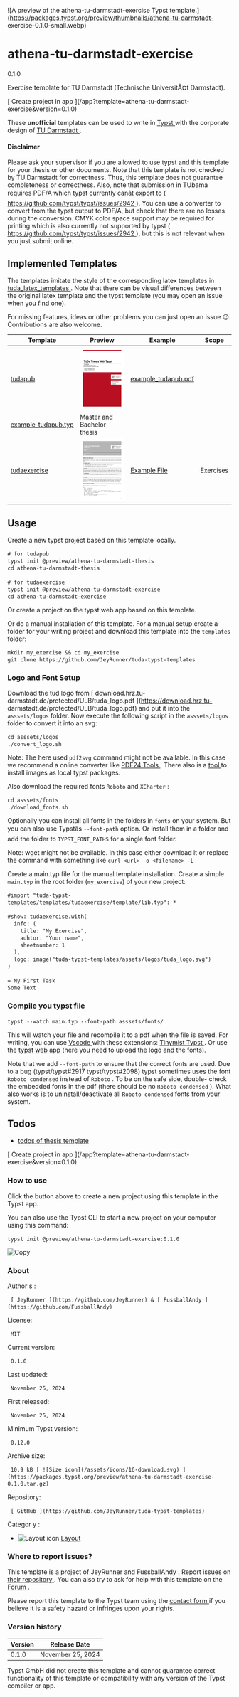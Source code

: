 ![A preview of the athena-tu-darmstadt-exercise Typst
template.](https://packages.typst.org/preview/thumbnails/athena-tu-darmstadt-
exercise-0.1.0-small.webp)

#  athena-tu-darmstadt-exercise

0.1.0

Exercise template for TU Darmstadt (Technische UniversitÃ¤t Darmstadt).

[ Create project in app ](/app?template=athena-tu-darmstadt-
exercise&version=0.1.0)

These **unofficial** templates can be used to write in [ Typst
](https://github.com/typst/typst) with the corporate design of [ TU Darmstadt
](https://www.tu-darmstadt.de/) .

####  Disclaimer

Please ask your supervisor if you are allowed to use typst and this template
for your thesis or other documents. Note that this template is not checked by
TU Darmstadt for correctness. Thus, this template does not guarantee
completeness or correctness. Also, note that submission in TUbama requires
PDF/A which typst currently canât export to ( [
https://github.com/typst/typst/issues/2942
](https://github.com/typst/typst/issues/2942) ). You can use a converter to
convert from the typst output to PDF/A, but check that there are no losses
during the conversion. CMYK color space support may be required for printing
which is also currently not supported by typst ( [
https://github.com/typst/typst/issues/2942
](https://github.com/typst/typst/issues/2942) ), but this is not relevant when
you just submit online.

##  Implemented Templates

The templates imitate the style of the corresponding latex templates in [
tuda_latex_templates ](https://github.com/tudace/tuda_latex_templates) . Note
that there can be visual differences between the original latex template and
the typst template (you may open an issue when you find one).

For missing features, ideas or other problems you can just open an issue
:wink:. Contributions are also welcome.

Template  |  Preview  |  Example  |  Scope   
---|---|---|---  
[ tudapub ](https://github.com/JeyRunner/tuda-typst-templates/blob/main/templates/tudapub/template/tudapub.typ) |  ![](https://raw.githubusercontent.com/JeyRunner/tuda-typst-templates/refs/heads/main/templates/tudapub/preview/tudapub_prev-01.png) |  [ example_tudapub.pdf ](https://github.com/JeyRunner/tuda-typst-templates/blob/main/example_tudapub.pdf)   
[ example_tudapub.typ ](https://github.com/JeyRunner/tuda-typst-templates/blob/main/example_tudapub.typ) |  Master and Bachelor thesis   
[ tudaexercise ](https://github.com/JeyRunner/tuda-typst-templates/blob/main/templates/tudaexercise/template/tudaexercise.typ) |  ![](https://raw.githubusercontent.com/JeyRunner/tuda-typst-templates/refs/heads/main/templates/tudaexercise/preview/tudaexercise_prev-1.png) |  [ Example File ](https://github.com/JeyRunner/tuda-typst-templates/blob/main/templates_examples/tudaexercise/main.typ) |  Exercises   
  
##  Usage

Create a new typst project based on this template locally.

    
    
    # for tudapub
    typst init @preview/athena-tu-darmstadt-thesis
    cd athena-tu-darmstadt-thesis
    
    # for tudaexercise
    typst init @preview/athena-tu-darmstadt-exercise
    cd athena-tu-darmstadt-exercise
    

Or create a project on the typst web app based on this template.

Or do a manual installation of this template.  For a manual setup create a
folder for your writing project and download this template into the
`templates` folder:

    
    
    mkdir my_exercise && cd my_exercise
    git clone https://github.com/JeyRunner/tuda-typst-templates
    

###  Logo and Font Setup

Download the tud logo from [ download.hrz.tu-
darmstadt.de/protected/ULB/tuda_logo.pdf ](https://download.hrz.tu-
darmstadt.de/protected/ULB/tuda_logo.pdf) and put it into the ` asssets/logos
` folder. Now execute the following script in the ` asssets/logos ` folder to
convert it into an svg:

    
    
    cd asssets/logos
    ./convert_logo.sh
    

Note: The here used ` pdf2svg ` command might not be available. In this case
we recommend a online converter like [ PDF24 Tools
](https://tools.pdf24.org/en/pdf-to-svg) . There also is a [ tool
](https://github.com/FussballAndy/typst-img-to-local) to install images as
local typst packages.

Also download the required fonts ` Roboto ` and ` XCharter ` :

    
    
    cd asssets/fonts
    ./download_fonts.sh
    

Optionally you can install all fonts in the folders in ` fonts ` on your
system. But you can also use Typstâs ` --font-path ` option. Or install them
in a folder and add the folder to ` TYPST_FONT_PATHS ` for a single font
folder.

Note: wget might not be available. In this case either download it or replace
the command with something like ` curl <url> -o <filename> -L `

Create a main.typ file for the manual template installation.  Create a simple
`main.typ` in the root folder (`my_exercise`) of your new project:

    
    
    #import "tuda-typst-templates/templates/tudaexercise/template/lib.typ": *
    
    #show: tudaexercise.with(
      info: (
        title: "My Exercise",
        auhtor: "Your name",
        sheetnumber: 1    
      ),
      logo: image("tuda-typst-templates/assets/logos/tuda_logo.svg")
    )
    
    = My First Task
    Some Text
    

###  Compile you typst file

    
    
    typst --watch main.typ --font-path asssets/fonts/
    

This will watch your file and recompile it to a pdf when the file is saved.
For writing, you can use [ Vscode ](https://code.visualstudio.com/) with these
extensions: [ Tinymist Typst
](https://marketplace.visualstudio.com/items?itemName=myriad-dreamin.tinymist)
. Or use the [ typst web app ](https://typst.app/) (here you need to upload
the logo and the fonts).

Note that we add ` --font-path ` to ensure that the correct fonts are used.
Due to a bug (typst/typst#2917 typst/typst#2098) typst sometimes uses the font
` Roboto condensed ` instead of ` Roboto ` . To be on the safe side, double-
check the embedded fonts in the pdf (there should be no ` Roboto condensed `
). What also works is to uninstall/deactivate all ` Roboto condensed ` fonts
from your system.

##  Todos

  * [ todos of thesis template ](https://github.com/JeyRunner/tuda-typst-templates/blob/main/templates/tudapub/TODO.md)

[ Create project in app ](/app?template=athena-tu-darmstadt-
exercise&version=0.1.0)

###  How to use

Click the button above to create a new project using this template in the
Typst app.

You can also use the Typst CLI to start a new project on your computer using
this command:

    
    
    typst init @preview/athena-tu-darmstadt-exercise:0.1.0

![Copy](/assets/icons/16-copy.svg)

###  About

Author  s  :

     [ JeyRunner ](https://github.com/JeyRunner) & [ FussballAndy ](https://github.com/FussballAndy)
License:

     MIT 
Current version:

     0.1.0 
Last updated:

     November 25, 2024 
First released:

     November 25, 2024 
Minimum Typst version:

     0.12.0 
Archive size:

     10.9 kB [ ![Size icon](/assets/icons/16-download.svg) ](https://packages.typst.org/preview/athena-tu-darmstadt-exercise-0.1.0.tar.gz)
Repository:

     [ GitHub ](https://github.com/JeyRunner/tuda-typst-templates)
Categor  y  :

    

  * ![Layout icon](/assets/icons/16-layout.svg) [ Layout ](https://typst.app/universe/search/?category=layout)

###  Where to report issues?

This  template  is a project of  JeyRunner and FussballAndy  .  Report issues
on  [ their repository ](https://github.com/JeyRunner/tuda-typst-templates) .
You can also try to ask for help with this  template  on the  [ Forum
](https://forum.typst.app) .

Please report this  template  to the Typst team using the  [ contact form
](https://typst.app/contact) if you believe it is a safety hazard or infringes
upon your rights.

###  Version history

Version  |  Release Date   
---|---  
0.1.0  |  November 25, 2024   
  
Typst GmbH did not create this  template  and cannot guarantee correct
functionality of this  template  or compatibility with any version of the
Typst compiler or app.

